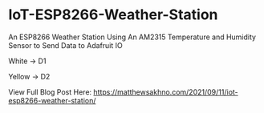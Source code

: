 # IoT-ESP8266-Weather-Station
An ESP8266 Weather Station Using An AM2315 Temperature and Humidity Sensor to Send Data to Adafruit IO

White -> D1

Yellow -> D2


View Full Blog Post Here: https://matthewsakhno.com/2021/09/11/iot-esp8266-weather-station/
